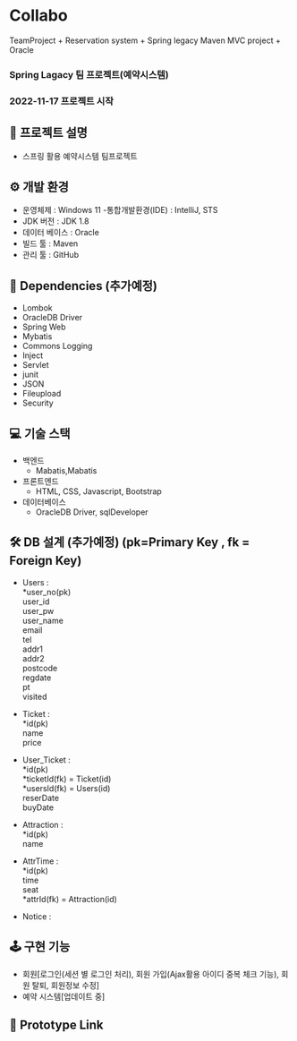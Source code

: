 # Collabo
TeamProject + Reservation system + Spring legacy Maven MVC project + Oracle

### Spring Lagacy 팀 프로젝트(예약시스템)
### 2022-11-17 프로젝트 시작

## 📢 프로젝트 설명
- 스프링 활용 예약시스템 팀프로젝트


## ⚙ 개발 환경
- 운영체제 : Windows 11
-통합개발환경(IDE) : IntelliJ, STS
- JDK 버전 : JDK 1.8
- 데이터 베이스 : Oracle
- 빌드 툴 : Maven
- 관리 툴 : GitHub


## 🔌 Dependencies (추가예정)
- Lombok
- OracleDB Driver
- Spring Web
- Mybatis
- Commons Logging
- Inject
- Servlet
- junit
- JSON
- Fileupload
- Security

## 💻 기술 스택
- 백엔드
  - Mabatis,Mabatis
- 프론트엔드
  - HTML, CSS, Javascript, Bootstrap
- 데이터베이스
  - OracleDB Driver, sqlDeveloper


## 🛠 DB 설계 (추가예정) (pk=Primary Key , fk = Foreign Key)
- Users :<br>
  *user_no(pk)<br>
  user_id<br>
  user_pw<br>
  user_name<br>
  email<br>
  tel<br>
  addr1<br>
  addr2<br>
  postcode<br>
  regdate<br>
  pt<br>
  visited
    
- Ticket :<br>
  *id(pk)<br>
  name<br>
  price
  
- User_Ticket :<br>
  *id(pk)<br>
  *ticketId(fk) = Ticket(id)<br>
  *usersId(fk) = Users(id)<br>
  reserDate<br>
  buyDate
  
- Attraction :<br>
  *id(pk)<br>
  name

- AttrTime :<br>
  *id(pk)<br>
  time<br>
  seat<br>
  *attrId(fk) = Attraction(id)
  
- Notice :


## 🕹 구현 기능
- 회원[로그인(세션 별 로그인 처리), 회원 가입(Ajax활용 아이디 중복 체크 기능), 회원 탈퇴, 회원정보 수정]
- 예약 시스템[업데이트 중]

## 🔗 Prototype Link
